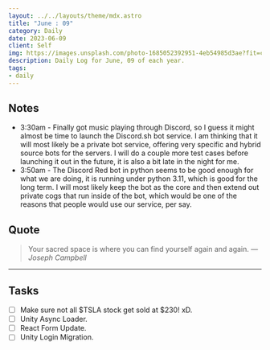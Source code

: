 ```yaml
---
layout: ../../layouts/theme/mdx.astro
title: "June : 09"
category: Daily
date: 2023-06-09
client: Self
img: https://images.unsplash.com/photo-1685052392951-4eb54985d3ae?fit=crop&q=85&w=1400&h=700
description: Daily Log for June, 09 of each year.
tags:
- daily
---
```


## Notes

- 3:30am - Finally got music playing through Discord, so I guess it might almost be time to launch the Discord.sh bot service. I am thinking that it will most likely be a private bot service, offering very specific and hybrid source bots for the servers. I will do a couple more test cases before launching it out in the future, it is also a bit late in the night for me.
- 3:50am - The Discord Red bot in python seems to be good enough for what we are doing, it is running under python 3.11, which is good for the long term. I will most likely keep the bot as the core and then extend out private cogs that run inside of the bot, which would be one of the reasons that people would use our service, per say.

## Quote

> Your sacred space is where you can find yourself again and again.
> — <cite>Joseph Campbell</cite>

---

## Tasks

- [ ] Make sure not all $TSLA stock get sold at $230! xD.
- [ ] Unity Async Loader.
- [ ] React Form Update.
- [ ] Unity Login Migration.
